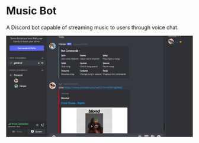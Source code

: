# Music Bot
 
 
A Discord bot capable of streaming music to users through voice chat. 
  
   
    
     
![Picture](image.png)
